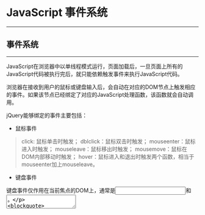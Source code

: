 # JavaScript 事件系统


---

## 事件系统
---
JavaScript在浏览器中以单线程模式运行，页面加载后，一旦页面上所有的JavaScript代码被执行完后，就只能依赖触发事件来执行JavaScript代码。

浏览器在接收到用户的鼠标或键盘输入后，会自动在对应的DOM节点上触发相应的事件。如果该节点已经绑定了对应的JavaScript处理函数，该函数就会自动调用。

jQuery能够绑定的事件主要包括：

* 鼠标事件

> click: 鼠标单击时触发；
>dblclick：鼠标双击时触发；
>mouseenter：鼠标进入时触发；
>mouseleave：鼠标移出时触发；
>mousemove：鼠标在DOM内部移动时触发；
>hover：鼠标进入和退出时触发两个函数，相当于mouseenter加上mouseleave。

* 键盘事件

键盘事件仅作用在当前焦点的DOM上，通常是<input>和<textarea>。

> keydown：键盘按下时触发；
> keyup：键盘松开时触发；
> keypress：按一次键后触发。

* 其他事件

> focus：当DOM获得焦点时触发；
> blur：当DOM失去焦点时触发；
> change：当<input>、<select>或<textarea>的内容改变时触发；
> submit：当<form>提交时触发；
ready：当页面被载入并且DOM树完成初始化后触发。

## 事件捕获、事件冒泡与事件委托
---
![event](../images/event.png)

 **事件冒泡**：事件促发的最深层元素首先接收事件。然后是它的父元素，依次向上，直到document对象最终接收到事件。尽管相对于html元素来说，document没有独立的视觉表现，他仍然是html元素的父元素并且事件能冒泡到document元素。

 **事件捕获**：事件首先发生在DOM树的最高层对象(document)然后往最深层的元素传播。（注意IE6只有冒泡，没有捕获）。

 **事件委托**：我认为事件委托是利用冒泡原理，把事件的监听转换到其父元素上，也就是把事件绑定到父元素上，然后在事件中获取子元素对象，对其进行相应的操作。优点：1.提高性能2.减少代码量

